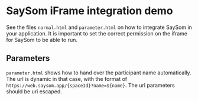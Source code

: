 # SaySom iFrame integration demo

See the files `normal.html` and `parameter.html` on how to integrate SaySom in your application. It is important to set the correct permission on the iframe for SaySom to be able to run.

## Parameters

`parameter.html` shows how to hand over the participant name automatically. The url is dynamic in that case, with the format of `https://web.saysom.app/{spaceId}?name=${name}`. The url parameters should be uri escaped.
